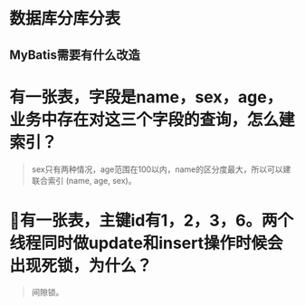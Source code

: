 # 数据库分库分表


## MyBatis需要有什么改造


# 有一张表，字段是name，sex，age，业务中存在对这三个字段的查询，怎么建索引？
> sex只有两种情况，age范围在100以内，name的区分度最大，所以可以建联合索引 (name, age, sex)。

# 有一张表，主键id有1，2，3，6。两个线程同时做update和insert操作时候会出现死锁，为什么？
> 间隙锁。

